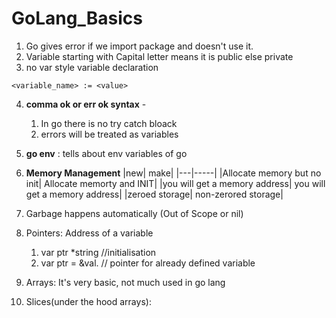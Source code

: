 # GoLang_Basics

1. Go gives error if we import package and doesn't use it.
2. Variable starting with Capital letter means it is public else private 
3. no var style variable declaration

`<variable_name> := <value>`

4. **comma ok or err ok  syntax** - 
   1. In go there is no try catch bloack
   2. errors will be treated as variables
5. **go env** : tells about env variables of go

6. **Memory Management**
    |new| make|
    |---|-----|
    |Allocate memory but no init| Allocate memorty and INIT|
    |you will get a memory address| you will get a memory address|
    |zeroed storage| non-zerored storage|
7. Garbage happens automatically (Out of Scope or nil)
8. Pointers: Address of a variable
   1. var ptr *string //initialisation
   2. var ptr = &val. // pointer for already defined variable
9. Arrays: It's very basic, not much used in go lang
10. Slices(under the hood arrays): 
